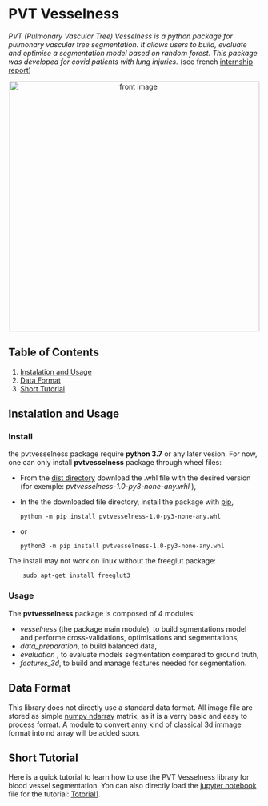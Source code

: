 # PVT Vesselness
 *PVT (Pulmonary Vascular Tree) Vesselness is a python package for pulmonary vascular tree segmentation. It allows users to build, evaluate and optimise a segmentation model based on random forest. This package was developed for covid patients with lung injuries.* (see french [internship report](/assets/text/Stage_Titouan_.pdf))

<div style="text-align: center">
<img src="/assets/images/pvt_couv.png" alt="front image" width="500"/>
</div>


## Table of Contents
1. [Instalation and Usage](#instalation-and-usage)
3. [Data Format](#data-format)
4. [Short Tutorial](#short-tutorial)


## Instalation and Usage

### Install
the pvtvesselness package require **python 3.7** or any later vesion.
For now, one can only install **pvtvesselness** package through wheel files:

*   From the [dist directory](/dist) download the .whl file with the desired version (for exemple: *pvtvesselness-1.0-py3-none-any.whl* ),
*   In the the downloaded file directory, install the package with [pip](https://pypi.org/project/pip/), 

        python -m pip install pvtvesselness-1.0-py3-none-any.whl

*   or

        python3 -m pip install pvtvesselness-1.0-py3-none-any.whl


The install may not work on linux without the freeglut package:

        sudo apt-get install freeglut3
   
### Usage

The **pvtvesselness** package is composed of 4 modules:
-  *vesselness* (the package main module), to build sgmentations model and performe cross-validations, optimisations and segmentations,
-  *data_preparation*, to build balanced data,
-  *evaluation* , to evaluate models segmentation compared to ground truth,
-  *features_3d*, to build and manage features needed for segmentation.
 


## Data Format

This library does not directly use a standard data format. All image file are stored as simple [numpy ndarray](https://numpy.org/doc/stable/reference/generated/numpy.ndarray.html) matrix, as it is a verry basic and easy to process format. A module to convert anny kind of classical 3d immage format into nd array will be added soon. 



## Short Tutorial
Here is a quick tutorial to learn how to use the PVT Vesselness library for blood vessel segmentation. Yon can also directly load the [jupyter notebook](Tutorial.ipynb) file for the tutorial: [Totorial1](Tutorial1.ipynb).
